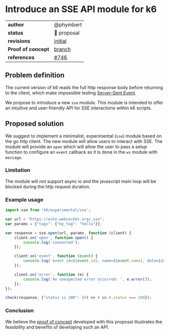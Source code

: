 # Introduce an SSE API module for k6

|                      |                                                         |
|:---------------------|:--------------------------------------------------------|
| **author**           | @phymbert                                               |
| **status**           | 🔧 proposal                                             |
| **revisions**        | [initial](https://github.com/grafana/k6/pull/3639)      |
| **Proof of concept** | [branch](https://github.com/phymbert/xk6-sse/tree/main) |
| **references**       | [#746](https://github.com/grafana/k6/issues/746)        |

## Problem definition

The current version of k6 reads the full http response body before returning to the client,
which make impossible testing [Server-Sent Event](https://fr.wikipedia.org/wiki/Server-sent_events). 

We propose to introduce a new `sse` module.
This module is intended to offer an intuitive and user-friendly API for SSE interactions within k6 scripts.

## Proposed solution

We suggest to implement a minimalist, experimental (`sse`) module based on the go http client.
The new module will allow users to interact with SSE.
The module will provide an `open` which will allow the user to pass a setup function to configure an `event` callback as it is done in the `ws` module with `message`.

### Limitation
The module will not support async io and the javascript main loop will be blocked during the http request duration.

### Example usage

```javascript
import sse from 'k6/experimental/sse';

var url = "https://echo.websocket.org/.sse";
var params = {"tags": {"my_tag": "hello"}};

var response = sse.open(url, params, function (client) {
    client.on('open', function open() {
        console.log('connected');
    });

    client.on('event', function (event) {
        console.log(`event id=${event.id}, name=${event.name}, data=${event.data}`);
    });

    client.on('error', function (e) {
        console.log('An unexpected error occurred: ', e.error());
    });
});

check(response, {"status is 200": (r) => r && r.status === 200});
```

### Conclusion

We believe the [proof of concept](https://github.com/grafana/k6/blob/d5cd1010ecb2381376188c8a47ab861cf8b5dc3d/js/modules/k6/experimental/sse/sse.go) developed with this proposal illustrates the feasibility and benefits of developing such an API.
